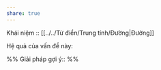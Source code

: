 ```yaml
---
share: true
---
```

Khái niệm :: [[../../Từ điển/Trung tính/Đường|Đường]]

Hệ quả của vấn đề này:


%%
Giải pháp gợi ý:: 
%%

